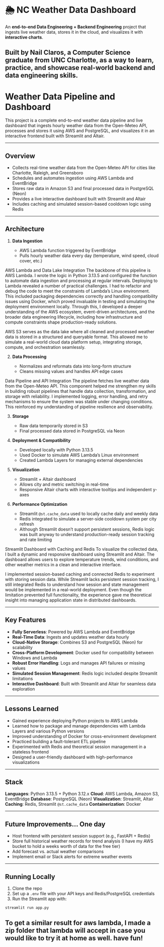 
# 🌦 NC Weather Data Dashboard

An **end-to-end Data Engineering + Backend Engineering** project that ingests live weather data, stores it in the cloud, and visualizes it with **interactive charts**.

Built by **Nail Claros**, a Computer Science graduate from UNC Charlotte, as a way to **learn, practice, and showcase** real-world backend and data engineering skills.
---

# Weather Data Pipeline and Dashboard

This project is a complete end-to-end weather data pipeline and live dashboard that ingests hourly weather data from the Open-Meteo API, processes and stores it using AWS and PostgreSQL, and visualizes it in an interactive frontend built with Streamlit and Altair.

---

## Overview

* Collects real-time weather data from the Open-Meteo API for cities like Charlotte, Raleigh, and Greensboro
* Schedules and automates ingestion using AWS Lambda and EventBridge
* Stores raw data in Amazon S3 and final processed data in PostgreSQL (Neon)
* Provides a live interactive dashboard built with Streamlit and Altair
* Includes caching and simulated session-based cooldown logic using Redis

---

## Architecture

1. **Data Ingestion**

   * AWS Lambda function triggered by EventBridge
   * Pulls hourly weather data every day (temperature, wind speed, cloud cover, etc.)

AWS Lambda and Data Lake Integration
The backbone of this pipeline is AWS Lambda. I wrote the logic in Python 3.13.5 and configured the function to automate data ingestion and processing at regular intervals. Deploying to Lambda revealed a number of practical challenges. I had to refactor and debug the code to meet the constraints of Lambda’s Linux environment. This included packaging dependencies correctly and handling compatibility issues using Docker, which proved invaluable in testing and simulating the deployment environment locally. Through this, I developed a deeper understanding of the AWS ecosystem, event-driven architectures, and the broader data engineering lifecycle, including how infrastructure and compute constraints shape production-ready solutions.

AWS S3 serves as the data lake where all cleaned and processed weather data is stored in a structured and queryable format. This allowed me to simulate a real-world cloud data platform setup, integrating storage, compute, and orchestration seamlessly.

2. **Data Processing**

   * Normalizes and reformats data into long-form structure
   * Cleans missing values and handles API edge cases

Data Pipeline and API Integration
The pipeline fetches live weather data from the Open-Meteo API. This component helped me strengthen my skills in building robust pipelines that handle data collection, transformation, and storage with reliability. I implemented logging, error handling, and retry mechanisms to ensure the system was stable under changing conditions. This reinforced my understanding of pipeline resilience and observability.

3. **Storage**

   * Raw data temporarily stored in S3
   * Final processed data stored in PostgreSQL via Neon

4. **Deployment & Compatibility**

   * Developed locally with Python 3.13.5
   * Used Docker to simulate AWS Lambda’s Linux environment
   * Created Lambda Layers for managing external dependencies

5. **Visualization**

   * Streamlit + Altair dashboard
   * Allows city and metric switching in real-time
   * Responsive Altair charts with interactive tooltips and independent y-axes

6. **Performance Optimization**

   * Streamlit `@st.cache_data` used to locally cache daily and weekly data
   * Redis integrated to simulate a server-side cooldown system per city refresh
   * Although Streamlit doesn’t support persistent sessions, Redis logic was built anyway to understand production-ready session tracking and rate limiting

Streamlit Dashboard with Caching and Redis
To visualize the collected data, I built a dynamic and responsive dashboard using Streamlit and Altair. The dashboard allows users to explore temperature trends, wind conditions, and other weather metrics in a clean and interactive interface.

I implemented session-based caching and connected Redis to experiment with storing session data. While Streamlit lacks persistent session tracking, I still integrated Redis to understand how session and state management would be implemented in a real-world deployment. Even though the limitation prevented full functionality, the experience gave me theoretical insight into managing application state in distributed dashboards.

---

## Key Features

* **Fully Serverless**: Powered by AWS Lambda and EventBridge
* **Real-Time Data**: Ingests and updates weather data hourly
* **Cloud-Native Storage**: Combines S3 and PostgreSQL (Neon) for scalability
* **Cross-Platform Development**: Docker used for compatibility between Windows and Lambda
* **Robust Error Handling**: Logs and manages API failures or missing values
* **Simulated Session Management**: Redis logic included despite Streamlit limitations
* **Interactive Dashboard**: Built with Streamlit and Altair for seamless data exploration

---

## Lessons Learned

* Gained experience deploying Python projects to AWS Lambda
* Learned how to package and manage dependencies with Lambda Layers and various Python versions
* Improved understanding of Docker for cross-environment development
* Practiced building a fault-tolerant ETL pipeline
* Experimented with Redis and theoretical session management in a stateless frontend
* Designed a user-friendly dashboard with high-performance visualizations

---

## Stack

**Languages**: Python 3.13.5 + Python 3.12.x
**Cloud**: AWS Lambda, Amazon S3, EventBridge
**Database**: PostgreSQL (Neon)
**Visualization**: Streamlit, Altair
**Caching**: Redis, Streamlit `@st.cache_data`
**Containerization**: Docker

---

## Future Improvements... One day

* Host frontend with persistent session support (e.g., FastAPI + Redis)
* Store full historical weather records for trend analysis (I have my AWS bucket to hold a weeks worth of data for the free tier)
* Add forecast vs. actual weather comparisons
* Implement email or Slack alerts for extreme weather events

---

## Running Locally

1. Clone the repo
2. Set up a `.env` file with your API keys and Redis/PostgreSQL credentials
3. Run the Streamlit app with:

```bash
streamlit run app.py
```

## To get a similar result for aws lambda, I made a zip folder that lambda will accept in case you would like to try it at home as well. have fun!
